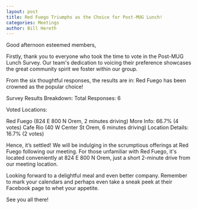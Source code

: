 ```yaml
---
layout: post
title: Red Fuego Triumphs as the Choice for Post-MUG Lunch!
categories: Meetings
author: Bill Hereth
---
```


Good afternoon esteemed members,

Firstly, thank you to everyone who took the time to vote in the Post-MUG Lunch Survey. Our team's dedication to voicing their preference showcases the great community spirit we foster within our group.

From the six thoughtful responses, the results are in: Red Fuego has been crowned as the popular choice!

Survey Results Breakdown:
Total Responses: 6

Voted Locations:

Red Fuego (824 E 800 N Orem, 2 minutes driving) More Info: 66.7% (4 votes)
Cafe Rio (40 W Center St Orem, 6 minutes driving) Location Details: 16.7% (2 votes)

Hence, it’s settled! We will be indulging in the scrumptious offerings at Red Fuego following our meeting. For those unfamiliar with Red Fuego, it's located conveniently at 824 E 800 N Orem, just a short 2-minute drive from our meeting location.

Looking forward to a delightful meal and even better company. Remember to mark your calendars and perhaps even take a sneak peek at their Facebook page to whet your appetite.

See you all there!
